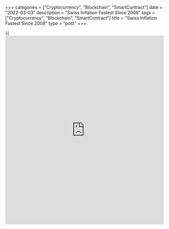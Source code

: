 +++
categories = ["Cryptocurrency", "Blockchain", "SmartContract"]
date = "2022-03-03"
description = "Swiss Inflation Fastest Since 2008"
tags = ["Cryptocurrency", "Blockchain", "SmartContract"]
title = "Swiss Inflation Fastest Since 2008"
type = "post"
+++

{{<iframe id="large-banner" src="https://www.bounty.group/#slide=17.0" width="100%" height="600" scrolling="no" style="border: 0px solid rgb(216, 221, 230); border-radius: 3px;">}}

Swiss consumer prices grew the most since 2008, data from the Federal
Statistical Office showed on Thursday.

Consumer prices rose 2.2 percent in February, following a 1.6 percent
increase January. This was the highest since late 2008. Economists had
forecast a rise of 1.8 percent.

On a monthly basis, consumer prices grew 0.7 percent in February,
following a 0.2 percent rise in the previous month.

Prices for house rental and heating oil increased in February, data
showed. In contrast, prices for berries and hotel accommodation
declined.

The core CPI increased 1.3 percent annually in February and rose 0.6
percent from a month ago.

The EU measure of harmonized index of consumer prices, or HICP, rose 0.6
percent monthly in February and grew 1.9 percent from a year ago.

For comments and feedback [contact](https://www.playgroundfx.com/contact/): editorial@rtt[news](https://www.letsplayfx.com/blog/forex-news-website/).com

[Economic News][1]

 **What parts of the world are seeing the best (and worst) economic
performances lately? Click[here][2] to check out our [Econ Scorecard][2]
and find out! See up-to-the-moment [ranking](https://www.playgroundfx.com/blog/crypto-exchange-ranking/)s for the best and worst
performers in [GDP][3], [unemployment rate][4], [inflation][5] and much
more.**

   1. www.rtt[news](https://www.letsplayfx.com/blog/forex-news-website/).com/Content/EconomicNews.aspx
   2. www.rtt[news](https://www.letsplayfx.com/blog/forex-news-website/).com/economic-scorecard/world-rank/PPI/highest-performance.aspx
   3. www.rtt[news](https://www.letsplayfx.com/blog/forex-news-website/).com/economic-scorecard/world-rank/GDP/highest-performance.aspx
   4. www.rtt[news](https://www.letsplayfx.com/blog/forex-news-website/).com/economic-scorecard/world-rank/unemployment-rate/lowest-performance.aspx
   5. www.rtt[news](https://www.letsplayfx.com/blog/forex-news-website/).com/economic-scorecard/world-rank/CPI/highest-performance.aspx